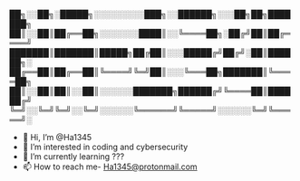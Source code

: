 *██╗░░██╗░█████╗░░░░░░░░░███╗░░██████╗░░░██╗██╗███████╗
██║░░██║██╔══██╗░░░░░░░████║░░╚════██╗░██╔╝██║██╔════╝
███████║███████║█████╗██╔██║░░░█████╔╝██╔╝░██║██████╗░
██╔══██║██╔══██║╚════╝╚═╝██║░░░╚═══██╗███████║╚════██╗
██║░░██║██║░░██║░░░░░░███████╗██████╔╝╚════██║██████╔╝
╚═╝░░╚═╝╚═╝░░╚═╝░░░░░░╚══════╝╚═════╝░░░░░░╚═╝╚═════╝░*
- 👋 Hi, I’m @Ha1345
- 👀 I’m interested in coding and cybersecurity
- 🌱 I’m currently learning ???
- 📫 How to reach me- Ha1345@protonmail.com

<!---
Ha1345/Ha1345 is a ✨ special ✨ repository because its `README.md` (this file) appears on your GitHub profile.
You can click the Preview link to take a look at your changes.
--->
